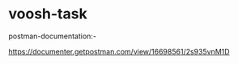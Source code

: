 # voosh-task

postman-documentation:- 
  
https://documenter.getpostman.com/view/16698561/2s935vnM1D
